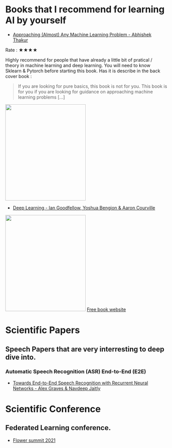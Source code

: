 # Books that I recommend for learning AI by yourself

- [Approaching (Almost) Any Machine Learning Problem - Abhishek Thakur](https://www.amazon.com/Approaching-Almost-Machine-Learning-Problem-ebook/dp/B089P13QHT) 

Rate : ★★★★

Highly recommend for people that have already a little bit of pratical / theory in machine learning and deep learning.
You will need to know Sklearn & Pytorch before starting this book.
Has it is describe in the back cover book : 
> If you are looking for pure basics, this book is not for you. This book is for you if you are looking for guidance on approaching machine learning problems [...]

<img src="https://github.com/zarko84000/ressources-AI/blob/main/imgs/approaching_any_machine_learning_problem.jpeg" width="250" height="300">


- [Deep Learning - Ian Goodfellow, Yoshua Bengion & Aaron Courville](https://www.amazon.com/Deep-Learning-Adaptive-Computation-Machine/dp/0262035618/ref=sr_1_1?dchild=1&keywords=deep+learning+goodfellow&qid=1620991918&sr=8-1) 

<img src="https://github.com/zarko84000/ressources-AI/blob/main/imgs/deep_learning_goodfellow.png" width="250" height="300">
<a href="https://www.deeplearningbook.org/">Free book website</a>

# Scientific Papers

## Speech Papers that are very interresting to deep dive into. 

### Automatic Speech Recognition (ASR) End-to-End (E2E)
- [Towards End-to-End Speech Recognition with Recurrent Neural Networks - Alex Graves & Navdeep Jaitly](http://proceedings.mlr.press/v32/graves14.pdf)  


# Scientific Conference

## Federated Learning conference.

- [Flower summit 2021](https://flower.dev/conf/flower-summit-2021)  

